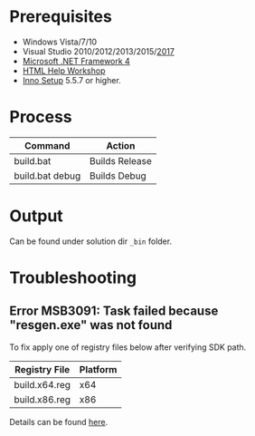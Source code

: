 # Prerequisites #

* Windows Vista/7/10
* Visual Studio 2010/2012/2013/2015/[2017](http://www.visualstudio.com/thank-you-downloading-visual-studio/?sku=Community)
* [Microsoft .NET Framework 4](http://www.microsoft.com/download/en/details.aspx?id=17851)
* [HTML Help Workshop](http://www.microsoft.com/download/en/details.aspx?id=21138)
* [Inno Setup](http://www.jrsoftware.org/isdl.php) 5.5.7 or higher.

# Process #

| Command         | Action         |
| --------------- | -------------- |
| build.bat       | Builds Release |
| build.bat debug | Builds Debug   |

# Output #

Can be found under solution dir ```_bin``` folder.


# Troubleshooting #

## Error MSB3091: Task failed because "resgen.exe" was not found ##

To fix apply one of registry files below after verifying SDK path.

| Registry File | Platform |
| --------------| -------- |
| build.x64.reg | x64      |
| build.x86.reg | x86      |

Details can be found [here](https://developercommunity.visualstudio.com/content/problem/18560/can-not-find-resgenexe-in-task.html).
